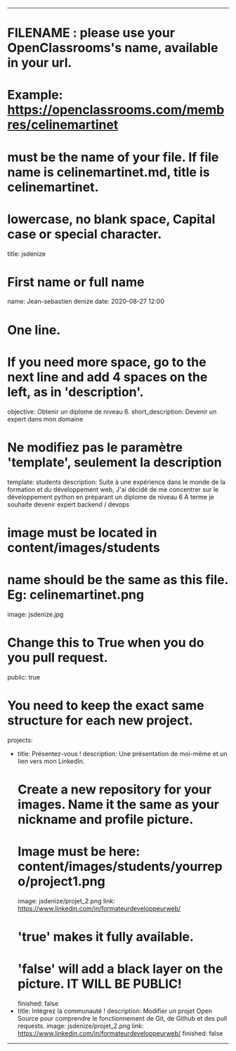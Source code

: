 ---

# FILENAME : please use your OpenClassrooms's name, available in your url.
# Example: https://openclassrooms.com/membres/celinemartinet
# must be the name of your file. If file name is celinemartinet.md, title is celinemartinet.
# lowercase, no blank space, Capital case or special character.
title: jsdenize

# First name or full name
name: Jean-sebastien denize
date: 2020-08-27 12:00

# One line.
# If you need more space, go to the next line and add 4 spaces on the left, as in 'description'.
objective: Obtenir un diplome de niveau 6.
short_description: Devenir un expert dans mon domaine 

# Ne modifiez pas le paramètre 'template', seulement la description
template: students
description:
    Suite à une expérience dans le monde de la formation et du développement web,
    J'ai décidé de me concentrer sur le développement python en préparant un diplome de niveau 6
    A terme je souhaite devenir expert backend / devops


# image must be located in content/images/students
# name should be the same as this file. Eg: celinemartinet.png
image: jsdenize.jpg

# Change this to True when you do you pull request.
public: true

# You need to keep the exact same structure for each new project.
projects:
  - title: Présentez-vous !
    description: Une présentation de moi-même et un lien vers mon LinkedIn.
    # Create a new repository for your images. Name it the same as your nickname and profile picture.
    # Image must be here: content/images/students/yourrepo/project1.png
    image: jsdenize/projet_2.png
    link: https://www.linkedin.com/in/formateurdeveloppeurweb/
    # 'true' makes it fully available.
    # 'false' will add a black layer on the picture. IT WILL BE PUBLIC!
    finished: false
  - title: Intégrez la communauté !
    description: Modifier un projet Open Source pour comprendre le fonctionnement de Git, de Github et des pull requests. 
    image: jsdenize/projet_2.png
    link: https://www.linkedin.com/in/formateurdeveloppeurweb/
    finished: false
---